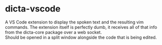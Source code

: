 # dicta-vscode

A VS Code extension to display the spoken text and the resulting vim commands. The extension itself is perfectly dumb, it receives all of that info from the dicta-core package over a web socket.  
Should be opened in a split window alongside the code that is being edited.  
